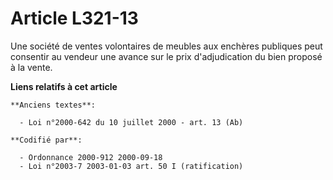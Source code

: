 # Article L321-13

Une société de ventes volontaires de meubles aux enchères publiques peut consentir au vendeur une avance sur le prix
d'adjudication du bien proposé à la vente.

**Liens relatifs à cet article**

	**Anciens textes**:

	  - Loi n°2000-642 du 10 juillet 2000 - art. 13 (Ab)

	**Codifié par**:

	  - Ordonnance 2000-912 2000-09-18
	  - Loi n°2003-7 2003-01-03 art. 50 I (ratification)
